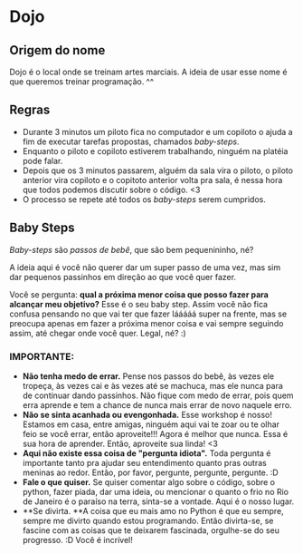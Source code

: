 # Dojo


## Origem do nome
Dojo é o local onde se treinam artes marciais. A ideia de usar esse nome é que queremos treinar programação. ^^ 


## Regras

* Durante 3 minutos um piloto fica no computador e um copiloto o ajuda a fim de executar tarefas propostas, chamados *baby-steps*.
* Enquanto o piloto e copiloto estiverem trabalhando, ninguém na platéia pode falar.
* Depois que os 3 minutos passarem, alguém da sala vira o piloto, o piloto anterior vira copiloto e o copitoto anterior volta pra sala, é nessa hora que todos podemos discutir sobre o código. <3
* O processo se repete até todos os *baby-steps* serem cumpridos. 

## Baby Steps
*Baby-steps* são *passos de bebê*, que são bem pequenininho, né? 

A ideia aqui é você não querer dar um super passo de uma vez, mas sim dar pequenos passinhos em direção ao que você quer fazer. 

Você se pergunta: **qual a próxima menor coisa que posso fazer para alcançar meu objetivo?** Esse é o seu baby step. Assim você não fica confusa pensando no que vai ter que fazer lááááá super na frente, mas se preocupa apenas em fazer a próxima menor coisa e vai sempre seguindo assim, até chegar onde você quer. Legal, né? :) 




###  IMPORTANTE: 

* **Não tenha medo de errar.** Pense nos passos do bebê, às vezes ele tropeça, às vezes cai e às vezes até se machuca, mas ele nunca para de continuar dando passinhos. Não fique com medo de errar, pois quem erra aprende e tem a chance de nunca mais errar de novo naquele erro. 
* **Não se sinta acanhada ou evengonhada.** Esse workshop é nosso! Estamos em casa, entre amigas, ninguém aqui vai te zoar ou te olhar feio se você errar, então aproveite!!! Agora é melhor que nunca. Essa é sua hora de aprender. Então, aproveite sua linda! <3
* **Aqui não existe essa coisa de "pergunta idiota".** Toda pergunta é importante tanto pra ajudar seu entendimento quanto pras outras meninas ao redor. Então, por favor, pergunte, pergunte, pergunte. :D 
* **Fale o que quiser.** Se quiser comentar algo sobre o código, sobre o python, fazer piada, dar uma ideia, ou mencionar o quanto o frio no Rio de Janeiro é o paraíso na terra, sinta-se a vontade. Aqui é o nosso lugar. 
* **Se divirta. **A coisa que eu mais amo no Python é que eu sempre, sempre me divirto quando estou programando. Então divirta-se, se fascine com as coisas que te deixarem fascinada, orgulhe-se do seu progresso. :D Você é incrível!

